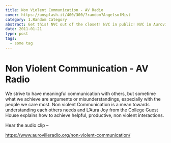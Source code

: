 ```yaml
---
title: Non Violent Communication - AV Radio
cover: https://unsplash.it/400/300/?random?AngelsofMist
category: 1.Random Category
abstract: Get this! NVC out of the closet! NVC in public! NVC in Auroville’s Town Hall!
date: 2011-01-21
type: post
tags:
  - some tag
---
```


# Non Violent Communication - AV Radio

We strive to have meaningful communication with others, but sometime what we achieve are arguments or misunderstandings, especially with the people we care most. Non violent Communication is a mean towards understanding each others needs and L’Aura Joy from the College Guest House explains how to achieve helpful, productive, non violent interactions.

Hear the audio clip –

https://www.aurovilleradio.org/non-violent-communication/

